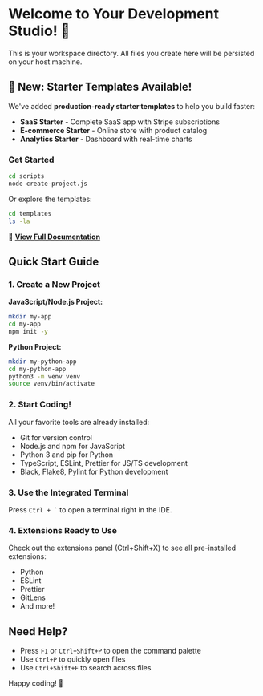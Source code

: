 # Welcome to Your Development Studio! 🎉

This is your workspace directory. All files you create here will be persisted on your host machine.

## 🚀 New: Starter Templates Available!

We've added **production-ready starter templates** to help you build faster:

- **SaaS Starter** - Complete SaaS app with Stripe subscriptions
- **E-commerce Starter** - Online store with product catalog
- **Analytics Starter** - Dashboard with real-time charts

### Get Started

```bash
cd scripts
node create-project.js
```

Or explore the templates:
```bash
cd templates
ls -la
```

📖 **[View Full Documentation](./TEMPLATES.md)**

## Quick Start Guide

### 1. Create a New Project

**JavaScript/Node.js Project:**
```bash
mkdir my-app
cd my-app
npm init -y
```

**Python Project:**
```bash
mkdir my-python-app
cd my-python-app
python3 -m venv venv
source venv/bin/activate
```

### 2. Start Coding!

All your favorite tools are already installed:
- Git for version control
- Node.js and npm for JavaScript
- Python 3 and pip for Python
- TypeScript, ESLint, Prettier for JS/TS development
- Black, Flake8, Pylint for Python development

### 3. Use the Integrated Terminal

Press `` Ctrl + ` `` to open a terminal right in the IDE.

### 4. Extensions Ready to Use

Check out the extensions panel (Ctrl+Shift+X) to see all pre-installed extensions:
- Python
- ESLint
- Prettier
- GitLens
- And more!

## Need Help?

- Press `F1` or `Ctrl+Shift+P` to open the command palette
- Use `Ctrl+P` to quickly open files
- Use `Ctrl+Shift+F` to search across files

Happy coding! 🚀
